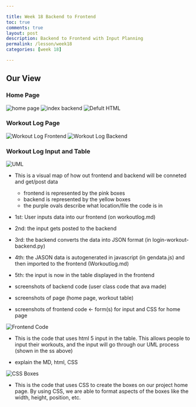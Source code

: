 ```yaml
---

title: Week 18 Backend to Frontend
toc: true
comments: true
layout: post
description: Backend to Frontend with Input Planning
permalink: /lesson/week18
categories: [week 18]

---
```



## Our View

### Home Page
![home page]({{site.baseurl}}/images/homepage.jpg)
![index backend]({{site.baseurl}}/images/indexpagebackend.jpg)
![Defult HTML]({{site.baseurl}}/images/defaulthtmlcode.jpg)

### Workout Log Page
![Workout Log Frontend]({{site.baseurl}}/images/workoutlogfrontend.jpg)
![Workout Log Backend]({{site.baseurl}}/images/formbackend.jpg)

### Workout Log Input and Table
![UML]({{site.baseurl}}/images/Backend-Frontend-UML.png)
- This is a visual map of how out frontend and backend will be conneted and get/post data
    - frontend is represented by the pink boxes
    - backend is represented by the yellow boxes
    - the purple ovals describe what location/file the code is in
- 1st: User inputs data into our frontend (on workoutlog.md)
- 2nd: the input gets posted to the backend
- 3rd: the backend converts the data into JSON format (in login-workout-backend.py)
- 4th: the JASON data is autogenerated in javascript (in gendata.js) and then imported to the frontend (Workoutlog.md) 
- 5th: the input is now in the table displayed in the frontend




- screenshots of backend code (user class code that ava made)
- screenshots of page (home page, workout table)
- screenshots of frontend code <- form(s) for input and CSS for home page

![Frontend Code]({{site.baseurl}}/images/BeginningStepforCrud.jpg)
- This is the code that uses html 5 input in the table. This allows people to input their workouts, and the input will go through our UML process (shown in the ss above)

- explain the MD, html, CSS

![CSS Boxes]({{site.baseurl}}/images/CSSboxes.jpg)
- This is the code that uses CSS to create the boxes on our project home page. By using CSS, we are able to format aspects of the boxes like the width, height, position, etc.
